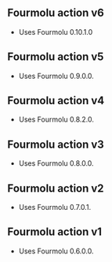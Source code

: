 ## Fourmolu action v6

* Uses Fourmolu 0.10.1.0

## Fourmolu action v5

* Uses Fourmolu 0.9.0.0.

## Fourmolu action v4

* Uses Fourmolu 0.8.2.0.

## Fourmolu action v3

* Uses Fourmolu 0.8.0.0.

## Fourmolu action v2

* Uses Fourmolu 0.7.0.1.

## Fourmolu action v1

* Uses Fourmolu 0.6.0.0.
